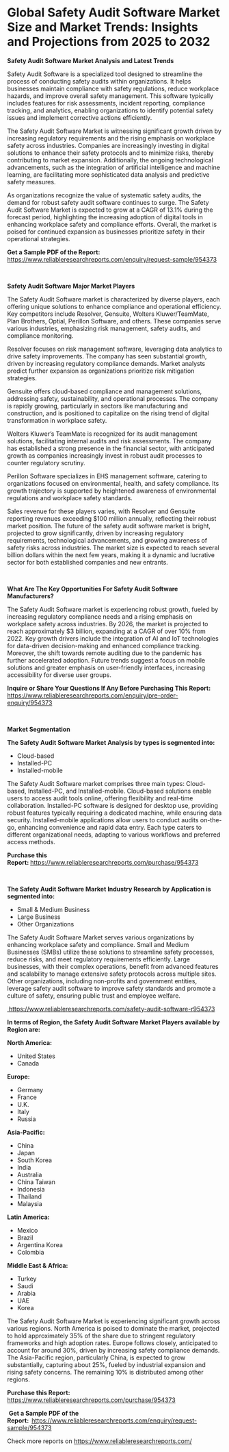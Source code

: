 <p><h1>Global Safety Audit Software Market Size and Market Trends: Insights and Projections from 2025 to 2032</h1></p><p><strong>Safety Audit Software Market Analysis and Latest Trends</strong></p>
<p><p>Safety Audit Software is a specialized tool designed to streamline the process of conducting safety audits within organizations. It helps businesses maintain compliance with safety regulations, reduce workplace hazards, and improve overall safety management. This software typically includes features for risk assessments, incident reporting, compliance tracking, and analytics, enabling organizations to identify potential safety issues and implement corrective actions efficiently.</p><p>The Safety Audit Software Market is witnessing significant growth driven by increasing regulatory requirements and the rising emphasis on workplace safety across industries. Companies are increasingly investing in digital solutions to enhance their safety protocols and to minimize risks, thereby contributing to market expansion. Additionally, the ongoing technological advancements, such as the integration of artificial intelligence and machine learning, are facilitating more sophisticated data analysis and predictive safety measures.</p><p>As organizations recognize the value of systematic safety audits, the demand for robust safety audit software continues to surge. The Safety Audit Software Market is expected to grow at a CAGR of 13.1% during the forecast period, highlighting the increasing adoption of digital tools in enhancing workplace safety and compliance efforts. Overall, the market is poised for continued expansion as businesses prioritize safety in their operational strategies.</p></p>
<p><strong>Get a Sample PDF of the Report:&nbsp;</strong> <a href="https://www.reliableresearchreports.com/enquiry/request-sample/954373?utm_campaign=3250&utm_medium=2&utm_source=Github&utm_content=ia&utm_term=07032025&utm_id=safety-audit-software">https://www.reliableresearchreports.com/enquiry/request-sample/954373</a></p>
<p>&nbsp;</p>
<p><strong>Safety Audit Software Major Market Players</strong></p>
<p><p>The Safety Audit Software market is characterized by diverse players, each offering unique solutions to enhance compliance and operational efficiency. Key competitors include Resolver, Gensuite, Wolters Kluwer/TeamMate, Plan Brothers, Optial, Perillon Software, and others. These companies serve various industries, emphasizing risk management, safety audits, and compliance monitoring.</p><p>Resolver focuses on risk management software, leveraging data analytics to drive safety improvements. The company has seen substantial growth, driven by increasing regulatory compliance demands. Market analysts predict further expansion as organizations prioritize risk mitigation strategies.</p><p>Gensuite offers cloud-based compliance and management solutions, addressing safety, sustainability, and operational processes. The company is rapidly growing, particularly in sectors like manufacturing and construction, and is positioned to capitalize on the rising trend of digital transformation in workplace safety.</p><p>Wolters Kluwer’s TeamMate is recognized for its audit management solutions, facilitating internal audits and risk assessments. The company has established a strong presence in the financial sector, with anticipated growth as companies increasingly invest in robust audit processes to counter regulatory scrutiny.</p><p>Perillon Software specializes in EHS management software, catering to organizations focused on environmental, health, and safety compliance. Its growth trajectory is supported by heightened awareness of environmental regulations and workplace safety standards.</p><p>Sales revenue for these players varies, with Resolver and Gensuite reporting revenues exceeding $100 million annually, reflecting their robust market position. The future of the safety audit software market is bright, projected to grow significantly, driven by increasing regulatory requirements, technological advancements, and growing awareness of safety risks across industries. The market size is expected to reach several billion dollars within the next few years, making it a dynamic and lucrative sector for both established companies and new entrants.</p></p>
<p>&nbsp;</p>
<p><strong>What Are The Key Opportunities For Safety Audit Software Manufacturers?</strong></p>
<p><p>The Safety Audit Software market is experiencing robust growth, fueled by increasing regulatory compliance needs and a rising emphasis on workplace safety across industries. By 2026, the market is projected to reach approximately $3 billion, expanding at a CAGR of over 10% from 2022. Key growth drivers include the integration of AI and IoT technologies for data-driven decision-making and enhanced compliance tracking. Moreover, the shift towards remote auditing due to the pandemic has further accelerated adoption. Future trends suggest a focus on mobile solutions and greater emphasis on user-friendly interfaces, increasing accessibility for diverse user groups.</p></p>
<p><strong>Inquire or Share Your Questions If Any Before Purchasing This Report:</strong> <a href="https://www.reliableresearchreports.com/enquiry/pre-order-enquiry/954373?utm_campaign=3250&utm_medium=2&utm_source=Github&utm_content=ia&utm_term=07032025&utm_id=safety-audit-software">https://www.reliableresearchreports.com/enquiry/pre-order-enquiry/954373</a></p>
<p>&nbsp;</p>
<p><strong>Market Segmentation</strong></p>
<p><strong>The Safety Audit Software Market Analysis by types is segmented into:</strong></p>
<p><ul><li>Cloud-based</li><li>Installed-PC</li><li>Installed-mobile</li></ul></p>
<p><p>The Safety Audit Software market comprises three main types: Cloud-based, Installed-PC, and Installed-mobile. Cloud-based solutions enable users to access audit tools online, offering flexibility and real-time collaboration. Installed-PC software is designed for desktop use, providing robust features typically requiring a dedicated machine, while ensuring data security. Installed-mobile applications allow users to conduct audits on-the-go, enhancing convenience and rapid data entry. Each type caters to different organizational needs, adapting to various workflows and preferred access methods.</p></p>
<p><strong>Purchase this Report:&nbsp;</strong><a href="https://www.reliableresearchreports.com/purchase/954373?utm_campaign=3250&utm_medium=2&utm_source=Github&utm_content=ia&utm_term=07032025&utm_id=safety-audit-software">https://www.reliableresearchreports.com/purchase/954373</a></p>
<p>&nbsp;</p>
<p><strong>The Safety Audit Software Market Industry Research by Application is segmented into:</strong></p>
<p><ul><li>Small & Medium Business</li><li>Large Business</li><li>Other Organizations</li></ul></p>
<p><p>The Safety Audit Software Market serves various organizations by enhancing workplace safety and compliance. Small and Medium Businesses (SMBs) utilize these solutions to streamline safety processes, reduce risks, and meet regulatory requirements efficiently. Large businesses, with their complex operations, benefit from advanced features and scalability to manage extensive safety protocols across multiple sites. Other organizations, including non-profits and government entities, leverage safety audit software to improve safety standards and promote a culture of safety, ensuring public trust and employee welfare.</p></p>
<p><a href="https://www.reliableresearchreports.com/safety-audit-software-r954373?utm_campaign=3250&utm_medium=2&utm_source=Github&utm_content=ia&utm_term=07032025&utm_id=safety-audit-software">&nbsp;https://www.reliableresearchreports.com/safety-audit-software-r954373</a></p>
<p><strong>In terms of Region, the Safety Audit Software Market Players available by Region are:</strong></p>
<p>
    <p> <strong> North America: </strong>
        <ul>
            <li>United States</li>
            <li>Canada</li>
        </ul>
        </p> 
    <p> <strong> Europe: </strong>
        <ul>
            <li>Germany</li>
            <li>France</li>
            <li>U.K.</li>
            <li>Italy</li>
            <li>Russia</li>
        </ul>
        </p> 
    <p> <strong> Asia-Pacific: </strong>
        <ul>
            <li>China</li>
            <li>Japan</li>
            <li>South Korea</li>
            <li>India</li>
            <li>Australia</li>
            <li>China Taiwan</li>
            <li>Indonesia</li>
            <li>Thailand</li>
            <li>Malaysia</li>
        </ul>
        </p> 
    <p> <strong> Latin America: </strong>
        <ul>
            <li>Mexico</li>
            <li>Brazil</li>
            <li>Argentina Korea</li>
            <li>Colombia</li>
        </ul>
        </p> 
    <p> <strong> Middle East & Africa: </strong>
        <ul>
            <li>Turkey</li>
            <li>Saudi</li>
            <li>Arabia</li>
            <li>UAE</li>
            <li>Korea</li>
        </ul>
    </p>
    </p>
<p><p>The Safety Audit Software Market is experiencing significant growth across various regions. North America is poised to dominate the market, projected to hold approximately 35% of the share due to stringent regulatory frameworks and high adoption rates. Europe follows closely, anticipated to account for around 30%, driven by increasing safety compliance demands. The Asia-Pacific region, particularly China, is expected to grow substantially, capturing about 25%, fueled by industrial expansion and rising safety concerns. The remaining 10% is distributed among other regions.</p></p>
<p><strong>Purchase this Report: </strong><a href="https://www.reliableresearchreports.com/purchase/954373?utm_campaign=3250&utm_medium=2&utm_source=Github&utm_content=ia&utm_term=07032025&utm_id=safety-audit-software">https://www.reliableresearchreports.com/purchase/954373</a></p>
<p>&nbsp;<strong>Get a Sample PDF of the Report:&nbsp;&nbsp;</strong><a href="https://www.reliableresearchreports.com/enquiry/request-sample/954373?utm_campaign=3250&utm_medium=2&utm_source=Github&utm_content=ia&utm_term=07032025&utm_id=safety-audit-software">https://www.reliableresearchreports.com/enquiry/request-sample/954373</a></p>
<p><strong></strong></p>
<p>Check more reports on <a href="https://www.reliableresearchreports.com/?utm_campaign=3250&utm_medium=2&utm_source=Github&utm_content=ia&utm_term=07032025&utm_id=safety-audit-software">https://www.reliableresearchreports.com/</a></p>